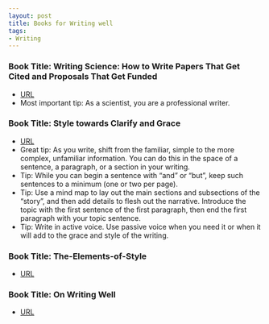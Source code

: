 ```yaml
---
layout: post
title: Books for Writing well
tags:
- Writing
---
```



### Book Title: Writing Science: How to Write Papers That Get Cited and Proposals That Get Funded
- [URL](https://www.goodreads.com/book/show/13122323-writing-science)
- Most important tip: As a scientist, you are a professional writer.


### Book Title: Style towards Clarify and Grace
- [URL](https://www.amazon.com/Style-Clarity-Chicago-Writing-Publishing/dp/0226899152)
- Great tip: As you write, shift from the familiar, simple to the more complex, unfamiliar information. You can do this in the space of a sentence, a paragraph, or a section in your writing.  
- Tip:  While you can begin a sentence with “and” or “but”, keep such sentences to a minimum (one or two per page).
- Tip: Use a mind map to lay out the main sections and subsections of the “story”, and then add details to flesh out the narrative. Introduce the topic with the first sentence of the first paragraph, then end the first paragraph with your topic sentence. 
- Tip: Write in active voice. Use passive voice when you need it or when it will add to the grace and style of the writing.

### Book Title: The-Elements-of-Style
- [URL](https://www.audible.com/pd/The-Elements-of-Style-Recorded-Books-Edition-Audiobook/B002V1NRTW)


### Book Title: On Writing Well 
- [URL](https://www.amazon.com/Writing-Well-Classic-Guide-Nonfiction/dp/0060891548)


